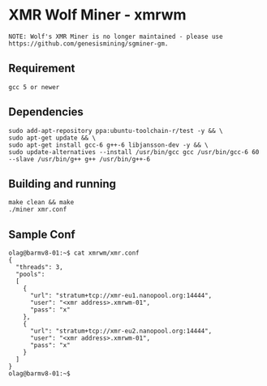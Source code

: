 # XMR Wolf Miner - xmrwm

```
NOTE: Wolf's XMR Miner is no longer maintained - please use https://github.com/genesismining/sgminer-gm.
```

## Requirement 

```
gcc 5 or newer
```

## Dependencies

```
sudo add-apt-repository ppa:ubuntu-toolchain-r/test -y && \
sudo apt-get update && \
sudo apt-get install gcc-6 g++-6 libjansson-dev -y && \
sudo update-alternatives --install /usr/bin/gcc gcc /usr/bin/gcc-6 60 --slave /usr/bin/g++ g++ /usr/bin/g++-6
```

## Building and running

```
make clean && make
./miner xmr.conf
```

## Sample Conf

```
olag@barmv8-01:~$ cat xmrwm/xmr.conf
{
  "threads": 3,
  "pools":
  [
    {
      "url": "stratum+tcp://xmr-eu1.nanopool.org:14444",
      "user": "<xmr address>.xmrwm-01",
      "pass": "x"
    },
    {
      "url": "stratum+tcp://xmr-eu2.nanopool.org:14444",
      "user": "<xmr address>.xmrwm-01",
      "pass": "x"
    }
  ]
}
olag@barmv8-01:~$ 
```

